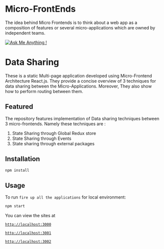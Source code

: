 # Micro-FrontEnds
The idea behind Micro Frontends is to think about a  web app as a composition of features or several micro-applications which are owned by independent teams.

[![Ask Me Anything !](https://img.shields.io/badge/Ask%20me-anything-1abc9c.svg)](https://GitHub.com/Naereen/ama)
# Data Sharing

These is a static Multi-page application developed using Micro-Frontend Architecture  React.js. They provide a concise overview of 3 techniques for data sharing between the Micro-Applications. Moreover, They also show how to perform routing between them.

## Featured

The repository features implementation of Data sharing techniques between 3 micro-frontends.
Namely these techniques are :

1. State Sharing through Global Redux store
2. State Sharing through Events
3. State sharing through external packages


## Installation

````sh
npm install
````

## Usage

To run `fire up all the applications` for local environment:

````sh
npm start
````
You can view the sites at

[`http://localhost:3000`](http://localhost:3000)

[`http://localhost:3001`](http://localhost:3001)

[`http://localhost:3002`](http://localhost:3002)


